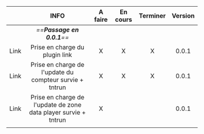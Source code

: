 

|      |                              INFO                               | A faire | En cours | Terminer | Version |
| :--: | :-------------------------------------------------------------: | :-----: | :------: | :------: | :-----: |
|      |                   *==**Passage en 0.0.1**==*                    |         |          |          |         |
| Link |                 Prise en charge du plugin link                  |    X    |    X     |    X     |  0.0.1  |
| Link |     Prise en charge de l'update du compteur survie + tntrun     |    X    |    X     |    X     |  0.0.1  |
| Link | Prise en charge de l'update de zone data player survie + tntrun |    X    |          |          |  0.0.1  |
|      |                                                                 |         |          |          |         |
